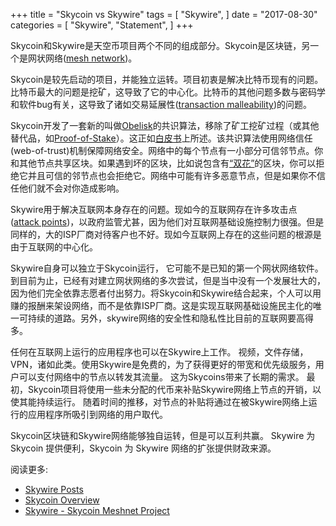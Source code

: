 +++
title = "Skycoin vs Skywire"
tags = [
    "Skywire",
]
date = "2017-08-30"
categories = [
    "Skywire",
    "Statement",
]
+++

Skycoin和Skywire是天空币项目两个不同的组成部分。Skycoin是区块链，另一个是网状网络([mesh network](https://en.wikipedia.org/wiki/Mesh_networking))。

Skycoin是较先启动的项目，并能独立运转。项目初衷是解决比特币现有的问题。比特币最大的问题是挖矿，这导致了它的中心化。比特币的其他问题多数与密码学和软件bug有关，这导致了诸如交易延展性([transaction malleability](https://en.bitcoin.it/wiki/Transaction_Malleability))的问题。

Skycoin开发了一套新的叫做[Obelisk](https://www.skycoin.net/whitepapers)的共识算法，移除了矿工挖矿过程（或其他替代品，如[Proof-of-Stake](https://en.wikipedia.org/wiki/Proof-of-stake)）。这正如[白皮书](https://www.skycoin.net/whitepapers)上所述。该共识算法使用网络信任(web-of-trust)机制保障网络安全。网络中的每个节点有一小部分可信邻节点。你和其他节点共享区块。如果遇到坏的区块，比如说包含有[“双花”](https://en.wikipedia.org/wiki/Double-spending)的区块，你可以拒绝它并且可信的邻节点也会拒绝它。网络中可能有许多恶意节点，但是如果你不信任他们就不会对你造成影响。

Skywire用于解决互联网本身存在的问题。现如今的互联网存在许多攻击点([attack points](https://en.wikipedia.org/wiki/BGP_hijacking))，以政府监管尤甚，因为他们对互联网基础设施控制力很强。但是同样的，大的ISP厂商对待客户也不好。现如今互联网上存在的这些问题的根源是由于互联网的中心化。

Skywire自身可以独立于Skycoin运行， 它可能不是已知的第一个网状网络软件。到目前为止，已经有对建立网状网络的多次尝试，但是当中没有一个发展壮大的，因为他们完全依靠志愿者付出努力。将Skycoin和Skywire结合起来，个人可以用赚的报酬来架设网络，而不是依靠ISP厂商。这是实现互联网基础设施民主化的唯一可持续的道路。另外，skywire网络的安全性和隐私性比目前的互联网要高得多。

任何在互联网上运行的应用程序也可以在Skywire上工作。 视频，文件存储，VPN，诸如此类。使用Skywire是免费的，为了获得更好的带宽和优先级服务，用户可以支付网络中的节点以转发其流量。 这为Skycoins带来了长期的需求。 最初，Skycoin项目将使用一些未分配的代币来补贴Skywire网络上节点的开销，以使其能持续运行。 随着时间的推移，对节点的补贴将通过在被Skywire网络上运行的应用程序所吸引到网络的用户取代。

Skycoin区块链和Skywire网络能够独自运转，但是可以互利共赢。 Skywire 为 Skycoin 提供便利，Skycoin 为 Skywire 网络的扩张提供财政来源。

阅读更多:

* [Skywire Posts](https://www.skycoin.net/blog/categories/skywire/)
* [Skycoin Overview](https://www.skycoin.net/blog/overview/skycoin-overview/)
* [Skywire - Skycoin Meshnet Project](https://www.skycoin.net/blog/overview/skywire---skycoin-meshnet-project/)
